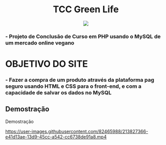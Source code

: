 <div align="center">
  
# TCC Green Life
  
 <Img src="https://user-images.githubusercontent.com/82465988/213821243-a4003f53-153a-441b-9eaa-63abe55b40a5.png"/>

</div>

### - Projeto de Conclusão de Curso em PHP usando o MySQL de um mercado online vegano

# OBJETIVO DO SITE
### - Fazer a compra de um produto através da plataforma pag seguro usando HTML e CSS para o front-end, e com a capacidade de salvar os dados no MySQL

## Demostração

Demostração


https://user-images.githubusercontent.com/82465988/213827366-e41d13ae-13d9-45cc-a542-cc6738de91a8.mp4


